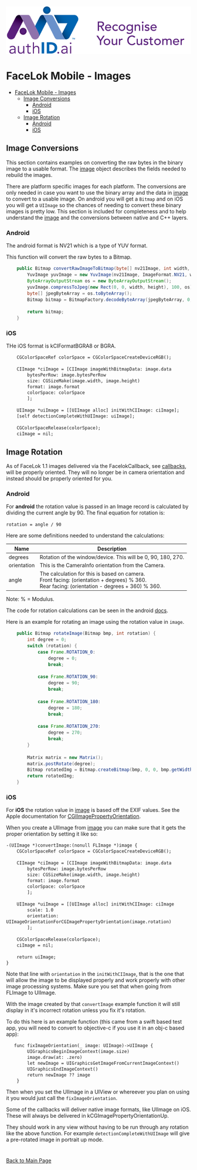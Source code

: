 ![Ipsidy](../../images/authid.png)
# FaceLok Mobile - Images

<!-- TOC -->
- [FaceLok Mobile - Images](#facelok-mobile---images)
  - [Image Conversions](#image-conversions)
    - [Android](#android)
    - [iOS](#ios)
  - [Image Rotation](#image-rotation)
    - [Android](#android-1)
    - [iOS](#ios-1)
<!-- /TOC -->

## Image Conversions

This section contains examples on converting the raw bytes in the binary image to a usable
format.  The [image](./interfaces.md#image) object describes the fields needed to rebuild the images.

There are platform specific images for each platform.  The conversions are only needed in
case you want to use the binary array and the data in [image](./interfaces.md#image) to convert to a usable image.
On android you will get a `Bitmap` and on iOS you will get a `UIImage` so the chances of needing
to convert these binary images is pretty low.  This section is included for completeness and to 
help understand the [image](./interfaces.md#image) and the conversions between native and C++ layers.

### Android

The android format is NV21 which is a type of YUV format.

This function will convert the raw bytes to a Bitmap.

```java
    public Bitmap convertRawImageToBitmap(byte[] nv21Image, int width, int height) {
        YuvImage yuvImage = new YuvImage(nv21Image, ImageFormat.NV21, width, height, null);
        ByteArrayOutputStream os = new ByteArrayOutputStream();
        yuvImage.compressToJpeg(new Rect(0, 0, width, height), 100, os);
        byte[] jpegByteArray = os.toByteArray();
        Bitmap bitmap = BitmapFactory.decodeByteArray(jpegByteArray, 0, jpegByteArray.length);

        return bitmap;
    }
```

### iOS

THe iOS format is kCIFormatBGRA8 or BGRA.

```objc
    CGColorSpaceRef colorSpace = CGColorSpaceCreateDeviceRGB();
    
    CIImage *ciImage = [CIImage imageWithBitmapData: image.data 
        bytesPerRow: image.bytesPerRow 
        size: CGSizeMake(image.width, image.height) 
        format: image.format 
        colorSpace: colorSpace
        ];

    UIImage *uiImage = [[UIImage alloc] initWithCIImage: ciImage];
    [self detectionCompleteWithUIImage: uiImage];
    
    CGColorSpaceRelease(colorSpace);
    ciImage = nil;
```

## Image Rotation

As of FaceLok 1.1 images delivered via the FacelokCallback, see [callbacks](./callbacks.md), will be properly oriented.  They will no longer be in camera orientation and instead should be properly oriented for you.

### Android

For **android** the rotation value is passed in an Image record is calculated by dividing the
current angle by 90.  The final equation for rotation is:

`rotation = angle / 90`

Here are some definitions needed to understand the calculations:

| Name | Description |
| ---- | ----------- |
| degrees | Rotation of the window/device.  This will be 0, 90, 180, 270. |
| orientation | This is the CameraInfo orientation from the Camera. |
| angle | The calculation for this is based on camera.<br>Front facing: (orientation + degrees) % 360. <br>Rear facing: (orientation - degrees + 360) % 360. |

Note: % = Modulus.

The code for rotation calculations can be seen in the android [docs](https://developer.android.com/reference/android/hardware/Camera.html#setDisplayOrientation(int)).

Here is an example for rotating an image using the rotation value in `image`.

```java
    public Bitmap rotateImage(Bitmap bmp, int rotation) {
        int degree = 0;
        switch (rotation) {
            case Frame.ROTATION_0:
                degree = 0;
                break;

            case Frame.ROTATION_90:
                degree = 90;
                break;

            case Frame.ROTATION_180:
                degree = 180;
                break;

            case Frame.ROTATION_270:
                degree = 270;
                break;
        }

        Matrix matrix = new Matrix();
        matrix.postRotate(degree);
        Bitmap rotatedImg = Bitmap.createBitmap(bmp, 0, 0, bmp.getWidth(), bmp.getHeight(), matrix, true);
        return rotatedImg;
    }
```

### iOS

For **iOS** the rotation value in [image](./interfaces.md#image) is based off the EXIF values.  See the Apple documentation for [CGIImagePropertyOrientation](https://developer.apple.com/documentation/imageio/cgimagepropertyorientation?language=objc).

When you create a UIImage from [image](./interfaces.md#image) you can make sure that it gets the proper orientation by setting it like so:

```objc
-(UIImage *)convertImage:(nonull FLImage *)image {
    CGColorSpaceRef colorSpace = CGColorSpaceCreateDeviceRGB();
    
    CIImage *ciImage = [CIImage imageWithBitmapData: image.data 
        bytesPerRow: image.bytesPerRow 
        size: CGSizeMake(image.width, image.height) 
        format: image.format 
        colorSpace: colorSpace
        ];

    UIImage *uiImage = [[UIImage alloc] initWithCIImage: ciImage
        scale: 1.0
        orientation: UIImageOrientationForCGImagePropertyOrientation(image.rotation)
        ];
    
    CGColorSpaceRelease(colorSpace);
    ciImage = nil;

    return uiImage;
}
```

Note that line with `orientation` in the `initWithCIImage`, that is the one that will allow the image to be displayed properly and work properly with other image processing systems.  Make sure you set that when going from FLImage to UIImage.

With the image created by that `convertImage` example function it will still display in it's incorrect rotation unless you fix it's rotation. 

To do this here is an example function (this came from a swift based test app, you will need to convert to objective-c if you use it in an obj-c based app):

```objc
   func fixImageOrientation(_ image: UIImage)->UIImage {       
        UIGraphicsBeginImageContext(image.size)
        image.draw(at: .zero)
        let newImage = UIGraphicsGetImageFromCurrentImageContext()
        UIGraphicsEndImageContext()                                 
        return newImage ?? image                                                                                                         
    }                       
```

Then when you set the UIImage in a UIView or whereever you plan on using it you would just call the `fixImageOrientation`.

Some of the callbacks will deliver native image formats, like UIImage on iOS.  These will always be delivered in kCGImagePropertyOrientationUp.

They should work in any view without having to be run through any rotation like the above function.  For example `detectionCompleteWithUIImage` will give a pre-rotated image in portrait up mode.

#

[Back to Main Page](../README.md)